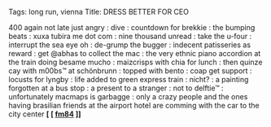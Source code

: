 Tags: long run, vienna
Title: DRESS BETTER FOR CEO
  
400 again not late just angry : dive : countdown for brekkie : the bumping beats : xuxa tubira me dot com : nine thousand unread : take the u-four : interrupt the sea eye oh : de-grump the bugger : indecent patisseries as reward : get @abhas to collect the mac : the very ethnic piano accordion at the train doing besame mucho : maizcrisps with chia for lunch : then quinze cay with m00bs™ at schönbrunn : topped with bento : coap get support : locusts for lyngby : life added to green express train : nicht? : a painting forgotten at a bus stop : a present to a stranger : not to delftie™ : unfortunately macmaps is garbagge : only a crazy people and the ones having brasilian friends at the airport hotel are comming with the car to the city center
**[ [ [fm84](%E2%80%9Chttp://fm84.bandcamp.com/%E2%80%9C) ]]**